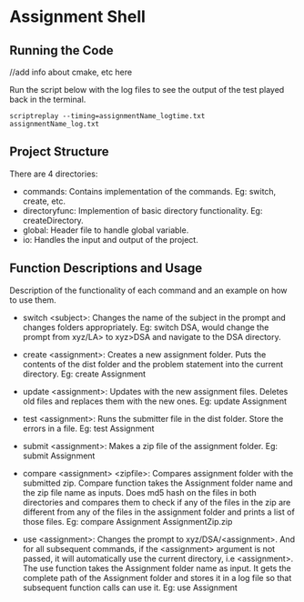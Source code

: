# Assignment Shell

## Running the Code

//add info about cmake, etc here

Run the script below with the log files to see the output of the test played back in the terminal.

`scriptreplay --timing=assignmentName_logtime.txt assignmentName_log.txt`

## Project Structure

There are 4 directories:
* commands: Contains implementation of the commands. Eg: switch, create, etc.
* directoryfunc: Implemention of basic directory functionality. Eg: createDirectory.
* global: Header file to handle global variable.
* io: Handles the input and output of the project.

## Function Descriptions and Usage

Description of the functionality of each command and an example on how to use them.

* switch \<subject\>:  Changes the name of the subject  in  the  prompt  and  changes folders  appropriately.
Eg: switch DSA, would change the prompt from xyz/LA> to xyz>DSA and navigate to the DSA directory.

* create \<assignment\>:   Creates  a  new  assignment folder. Puts the contents of the dist folder and the problem statement into the current directory.
Eg: create Assignment

* update \<assignment\>:   Updates with the new assignment files. Deletes old files and replaces them with the new ones.
Eg: update Assignment

* test  \<assignment\>:  Runs the submitter file in the  dist  folder.   Store  the  errors in a file.
Eg: test Assignment

* submit  \<assignment\>: Makes a zip file of the assignment folder.
Eg: submit Assignment

* compare \<assignment\> \<zipfile\>: Compares assignment folder with the submitted zip. 
Compare function takes the Assignment folder name and the zip file name as inputs. Does md5 hash on the files in both directories and compares them to check if any of the files in the zip are different from any of the files in the assignment folder and prints a list of those files. 
Eg: compare Assignment AssignmentZip.zip

* use \<assignment\>: Changes the prompt to xyz/DSA/\<assignment\>. And for all subsequent commands, if the \<assignment\> argument is not passed, it will automatically use the current directory, i.e \<assignment\>.
The use function takes the Assignment folder name as input. It gets the complete path of the Assignment folder and stores it in a log file so that subsequent function calls can use it.
Eg: use Assignment

